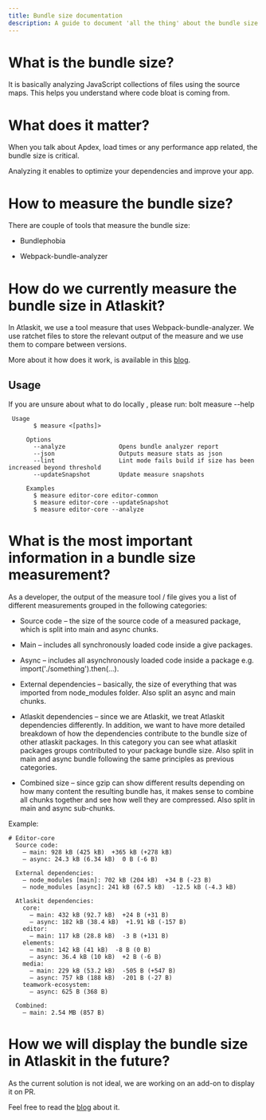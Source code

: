 ```yaml
---
title: Bundle size documentation
description: A guide to document 'all the thing' about the bundle size in Atlaskit.
---
```


# What is the bundle size?

It is basically analyzing JavaScript collections of files using the source maps. This helps you understand where code bloat is coming from.

# What does it matter?

When you talk about Apdex, load times or any performance app related, the bundle size is critical.

Analyzing it enables to optimize your dependencies and improve your app.

# How to measure the bundle size?

There are couple of tools that measure the bundle size:

* Bundlephobia

* Webpack-bundle-analyzer

# How do we currently measure the bundle size in Atlaskit?

In Atlaskit, we use a tool measure that uses Webpack-bundle-analyzer. We use ratchet files to store the relevant output of the measure and we use them to compare between versions.

More about it how does it work, is available in this [blog](https://hello.atlassian.net/wiki/spaces/AtlasKit/blog/2019/01/11/378834980/Atlaskit+now+has+a+bundle+size+ratchet).

## Usage

If you are unsure about what to do locally , please run: bolt measure --help
 ```
  Usage
        $ measure <[paths]>

      Options
        --analyze               Opens bundle analyzer report
        --json                  Outputs measure stats as json
        --lint                  Lint mode fails build if size has been increased beyond threshold
        --updateSnapshot        Update measure snapshots

      Examples
        $ measure editor-core editor-common
        $ measure editor-core --updateSnapshot
        $ measure editor-core --analyze
```

# What is the most important information in a bundle size measurement?

As a developer, the output of the measure tool / file gives you a list of different measurements grouped in the following categories:

* Source code – the size of the source code of a measured package, which is split into main and async chunks. 

* Main – includes all synchronously loaded code inside a give packages.

* Async – includes all asynchronously loaded code inside a package e.g. import('./something').then(...).

* External dependencies –  basically, the size of everything that was imported from node_modules folder. Also split an async and main chunks.

* Atlaskit dependencies – since we are Atlaskit, we treat Atlaskit dependencies differently. In addition, we want to have more detailed breakdown of how the dependencies contribute to the bundle size of other atlaskit packages. In this category you can see what atlaskit packages groups contributed to your package bundle size. Also split in main and async bundle following the same principles as previous categories.

* Combined size – since gzip can show different results depending on how many content the resulting bundle has, it makes sense to combine all chunks together and see how well they are compressed. Also split in main and async sub-chunks.

Example:
```
# Editor-core
  Source code:
    – main: 928 kB (425 kB)  +365 kB (+278 kB)
    – async: 24.3 kB (6.34 kB)  0 B (-6 B)

  External dependencies:
    – node_modules [main]: 702 kB (204 kB)  +34 B (-23 B)
    – node_modules [async]: 241 kB (67.5 kB)  -12.5 kB (-4.3 kB)

  Atlaskit dependencies:
    core:
      – main: 432 kB (92.7 kB)  +24 B (+31 B)
      – async: 182 kB (38.4 kB)  +1.91 kB (-157 B)
    editor:
      – main: 117 kB (28.8 kB)  -3 B (+131 B)
    elements:
      – main: 142 kB (41 kB)  -8 B (0 B)
      – async: 36.4 kB (10 kB)  +2 B (-6 B)
    media:
      – main: 229 kB (53.2 kB)  -505 B (+547 B)
      – async: 757 kB (188 kB)  -201 B (-27 B)
    teamwork-ecosystem:
      – async: 625 B (368 B)

  Combined:
    – main: 2.54 MB (857 B)
```

# How we will display the bundle size in Atlaskit in the future?

As the current solution is not ideal, we are working on an add-on to display it on PR.

Feel free to read the [blog](https://hello.atlassian.net/wiki/spaces/AtlasKit/blog/2019/05/16/458923875/Atlaskit+-+Bundle+size+check+add-on) about it.

